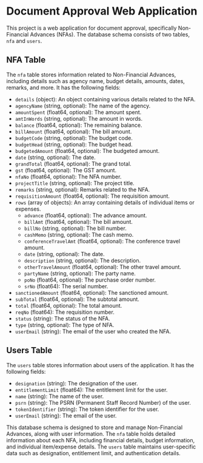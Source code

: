 # Document Approval Web Application

This project is a web application for document approval, specifically Non-Financial Advances (NFAs). The database schema consists of two tables, `nfa` and `users`.

## NFA Table

The `nfa` table stores information related to Non-Financial Advances, including details such as agency name, budget details, amounts, dates, remarks, and more. It has the following fields:

- `details` (object): An object containing various details related to the NFA.
 - `agencyName` (string, optional): The name of the agency.
 - `amountSpent` (float64, optional): The amount spent.
 - `amtInWords` (string, optional): The amount in words.
 - `balance` (float64, optional): The remaining balance.
 - `billAmount` (float64, optional): The bill amount.
 - `budgetCode` (string, optional): The budget code.
 - `budgetHead` (string, optional): The budget head.
 - `budgetedAmount` (float64, optional): The budgeted amount.
 - `date` (string, optional): The date.
 - `grandTotal` (float64, optional): The grand total.
 - `gst` (float64, optional): The GST amount.
 - `nfaNo` (float64, optional): The NFA number.
 - `projectTitle` (string, optional): The project title.
 - `remarks` (string, optional): Remarks related to the NFA.
 - `requisitionAmount` (float64, optional): The requisition amount.
 - `rows` (array of objects): An array containing details of individual items or expenses.
   - `advance` (float64, optional): The advance amount.
   - `billAmt` (float64, optional): The bill amount.
   - `billNo` (string, optional): The bill number.
   - `cashMemo` (string, optional): The cash memo.
   - `conferenceTravelAmt` (float64, optional): The conference travel amount.
   - `date` (string, optional): The date.
   - `description` (string, optional): The description.
   - `otherTravelAmount` (float64, optional): The other travel amount.
   - `partyName` (string, optional): The party name.
   - `poNo` (float64, optional): The purchase order number.
   - `srNo` (float64): The serial number.
 - `sanctionedAmount` (float64, optional): The sanctioned amount.
 - `subTotal` (float64, optional): The subtotal amount.
 - `total` (float64, optional): The total amount.
- `reqNo` (float64): The requisition number.
- `status` (string): The status of the NFA.
- `type` (string, optional): The type of NFA.
- `userEmail` (string): The email of the user who created the NFA.

## Users Table

The `users` table stores information about users of the application. It has the following fields:

- `designation` (string): The designation of the user.
- `entitlementLimit` (float64): The entitlement limit for the user.
- `name` (string): The name of the user.
- `psrn` (string): The PSRN (Permanent Staff Record Number) of the user.
- `tokenIdentifier` (string): The token identifier for the user.
- `userEmail` (string): The email of the user.

This database schema is designed to store and manage Non-Financial Advances, along with user information. The `nfa` table holds detailed information about each NFA, including financial details, budget information, and individual item/expense details. The `users` table maintains user-specific data such as designation, entitlement limit, and authentication details.
